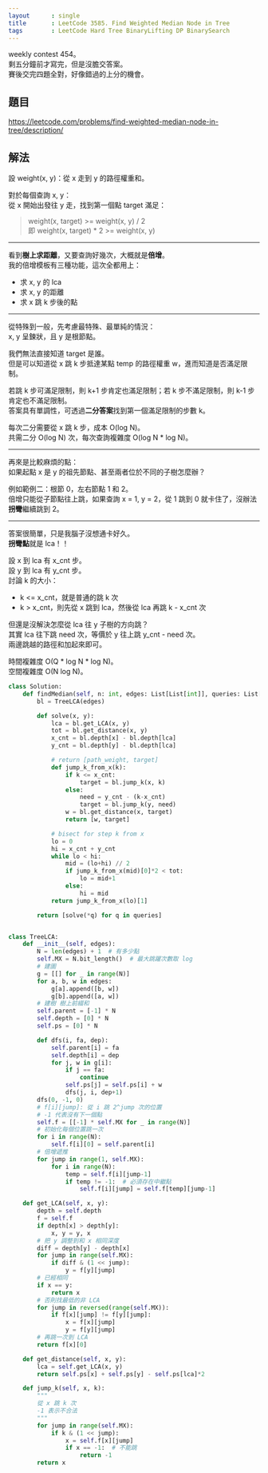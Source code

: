 ```yaml
---
layout      : single
title       : LeetCode 3585. Find Weighted Median Node in Tree
tags        : LeetCode Hard Tree BinaryLifting DP BinarySearch
---
```

weekly contest 454。  
剩五分鐘前才寫完，但是沒膽交答案。  
賽後交完四題全對，好像錯過的上分的機會。  

## 題目

<https://leetcode.com/problems/find-weighted-median-node-in-tree/description/>

## 解法

設 weight(x, y)：從 x 走到 y 的路徑權重和。

對於每個查詢 x, y：  
從 x 開始出發往 y 走，找到第一個點 target 滿足：  
> weight(x, target) >= weight(x, y) / 2  
> 即 weight(x, target) \* 2 >= weight(x, y)  

---

看到**樹上求距離**，又要查詢好幾次，大概就是**倍增**。  
我的倍增模板有三種功能，這次全都用上：  

- 求 x, y 的 lca  
- 求 x, y 的距離  
- 求 x 跳 k 步後的點  

---

從特殊到一般，先考慮最特殊、最單純的情況：  
x, y 呈鍊狀，且 y 是根節點。  

我們無法直接知道 target 是誰。  
但是可以知道從 x 跳 k 步抵達某點 temp 的路徑權重 w，進而知道是否滿足限制。  

若跳 k 步可滿足限制，則 k+1 步肯定也滿足限制；若 k 步不滿足限制，則 k-1 步肯定也不滿足限制。  
答案具有單調性，可透過**二分答案**找到第一個滿足限制的步數 k。  

每次二分需要從 x 跳 k 步，成本 O(log N)。  
共需二分 O(log N) 次，每次查詢複雜度 O(log N \* log N)。  

---

再來是比較麻煩的點：  
如果起點 x 是 y 的祖先節點、甚至兩者位於不同的子樹怎麼辦？  

例如範例二：根節 0，左右節點 1 和 2。  
倍增只能從子節點往上跳，如果查詢 x = 1, y = 2，從 1 跳到 0 就卡住了，沒辦法**拐彎**繼續跳到 2。  

---

答案很簡單，只是我腦子沒想通卡好久。  
**拐彎點**就是 lca！！  

設 x 到 lca 有 x_cnt 步。  
設 y 到 lca 有 y_cnt 步。  
討論 k 的大小：  

- k <= x_cnt，就是普通的跳 k 次  
- k > x_cnt，則先從 x 跳到 lca，然後從 lca 再跳 k - x_cnt 次  

但還是沒解決怎麼從 lca 往 y 子樹的方向跳？  
其實 lca 往下跳 need 次，等價於 y 往上跳 y_cnt - need 次。  
兩邊跳越的路徑和加起來即可。  

時間複雜度 O(Q \* log N \* log N)。  
空間複雜度 O(N log N)。  

```python
class Solution:
    def findMedian(self, n: int, edges: List[List[int]], queries: List[List[int]]) -> List[int]:
        bl = TreeLCA(edges)

        def solve(x, y):
            lca = bl.get_LCA(x, y)
            tot = bl.get_distance(x, y)
            x_cnt = bl.depth[x] - bl.depth[lca]
            y_cnt = bl.depth[y] - bl.depth[lca]

            # return [path_weight, target]
            def jump_k_from_x(k):
                if k <= x_cnt:
                    target = bl.jump_k(x, k)
                else:
                    need = y_cnt - (k-x_cnt)
                    target = bl.jump_k(y, need)
                w = bl.get_distance(x, target)
                return [w, target]

            # bisect for step k from x
            lo = 0
            hi = x_cnt + y_cnt
            while lo < hi:
                mid = (lo+hi) // 2
                if jump_k_from_x(mid)[0]*2 < tot:
                    lo = mid+1
                else:
                    hi = mid
            return jump_k_from_x(lo)[1]

        return [solve(*q) for q in queries]


class TreeLCA:
    def __init__(self, edges):
        N = len(edges) + 1  # 有多少點
        self.MX = N.bit_length()  # 最大跳躍次數取 log
        # 建圖
        g = [[] for _ in range(N)]
        for a, b, w in edges:
            g[a].append([b, w])
            g[b].append([a, w])
        # 建樹 樹上前綴和
        self.parent = [-1] * N
        self.depth = [0] * N
        self.ps = [0] * N

        def dfs(i, fa, dep):
            self.parent[i] = fa
            self.depth[i] = dep
            for j, w in g[i]:
                if j == fa:
                    continue
                self.ps[j] = self.ps[i] + w
                dfs(j, i, dep+1)
        dfs(0, -1, 0)
        # f[i][jump]: 從 i 跳 2^jump 次的位置
        # -1 代表沒有下一個點
        self.f = [[-1] * self.MX for _ in range(N)]
        # 初始化每個位置跳一次
        for i in range(N):
            self.f[i][0] = self.parent[i]
        # 倍增遞推
        for jump in range(1, self.MX):
            for i in range(N):
                temp = self.f[i][jump-1]
                if temp != -1:  # 必須存在中繼點
                    self.f[i][jump] = self.f[temp][jump-1]

    def get_LCA(self, x, y):
        depth = self.depth
        f = self.f
        if depth[x] > depth[y]:
            x, y = y, x
        # 把 y 調整到和 x 相同深度
        diff = depth[y] - depth[x]
        for jump in range(self.MX):
            if diff & (1 << jump):
                y = f[y][jump]
        # 已經相同
        if x == y:
            return x
        # 否則找最低的非 LCA
        for jump in reversed(range(self.MX)):
            if f[x][jump] != f[y][jump]:
                x = f[x][jump]
                y = f[y][jump]
        # 再跳一次到 LCA
        return f[x][0]

    def get_distance(self, x, y):
        lca = self.get_LCA(x, y)
        return self.ps[x] + self.ps[y] - self.ps[lca]*2

    def jump_k(self, x, k):
        """
        從 x 跳 k 次
        -1 表示不合法
        """
        for jump in range(self.MX):
            if k & (1 << jump):
                x = self.f[x][jump]
                if x == -1:  # 不能跳
                    return -1
        return x
```
